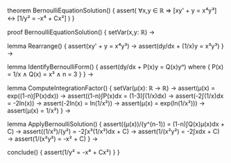 theorem BernoulliEquationSolution() {
  assert(
    ∀x,y ∈ ℝ ⇒ [xy' + y = x⁴y³] ↔
    [1/y² = -x⁴ + Cx²]
  )
}

proof BernoulliEquationSolution() {
  setVar(x,y: ℝ) →
  
  lemma Rearrange() {
    assert(xy' + y = x⁴y³) →
    assert(dy/dx + (1/x)y = x³y³)
  } →
  
  lemma IdentifyBernoulliForm() {
    assert(dy/dx + P(x)y = Q(x)yⁿ) where {
      P(x) = 1/x ∧
      Q(x) = x³ ∧
      n = 3
    }
  } →
  
  lemma ComputeIntegrationFactor() {
    setVar(μ(x): ℝ → ℝ) →
    assert(μ(x) = exp((1-n)∫P(x)dx)) →
    assert((1-n)∫P(x)dx = (1-3)∫(1/x)dx) →
    assert(-2∫(1/x)dx = -2ln(x)) →
    assert(-2ln(x) = ln(1/x²)) →
    assert(μ(x) = exp(ln(1/x²))) →
    assert(μ(x) = 1/x²)
  } →
  
  lemma ApplyBernoulliSolution() {
    assert((μ(x))/(y^(n-1)) = (1-n)∫Q(x)μ(x)dx + C) →
    assert((1/x²)/(y²) = -2∫x³(1/x²)dx + C) →
    assert(1/(x²y²) = -2∫xdx + C) →
    assert(1/(x²y²) = -x² + C)
  } →
  
  conclude() {
    assert(1/y² = -x⁴ + Cx²)
  }
}